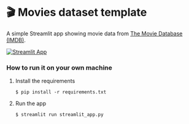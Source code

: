 # 🎬 Movies dataset template

A simple Streamlit app showing movie data from [The Movie Database (IMDB)](https://www.kaggle.com/datasets/ashpalsingh1525/imdb-movies-dataset). 

[![Streamlit App](https://static.streamlit.io/badges/streamlit_badge_black_white.svg)](https://movies-dataset-template.streamlit.app/)

### How to run it on your own machine

1. Install the requirements

   ```
   $ pip install -r requirements.txt
   ```

2. Run the app

   ```
   $ streamlit run streamlit_app.py
   ```
